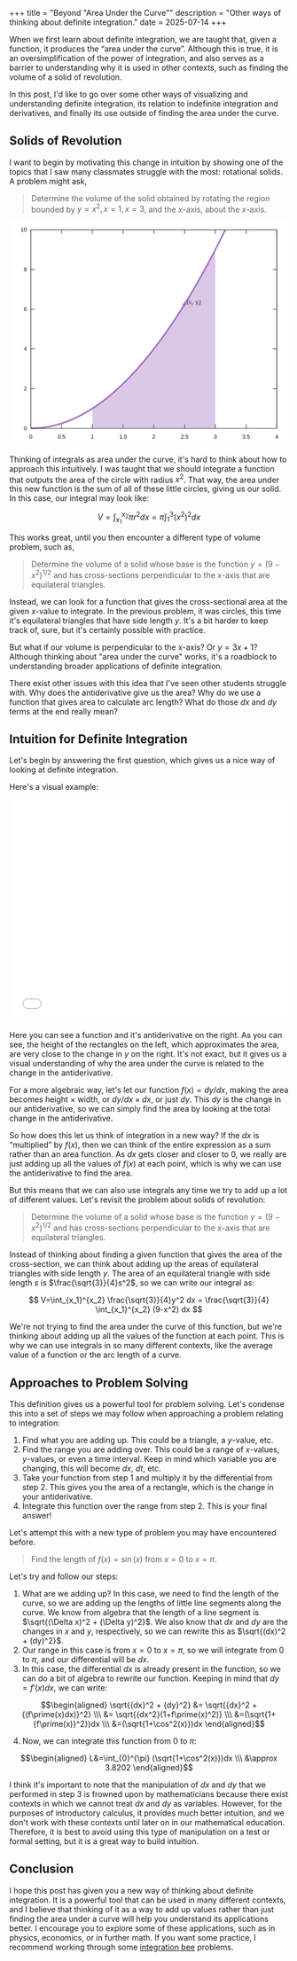 +++
title = "Beyond \"Area Under the Curve\""
description = "Other ways of thinking about definite integration."
date = 2025-07-14
+++

When we first learn about definite integration, we are taught that, given a function, it produces the “area under the curve”. Although this is true, it is an oversimplification of the power of integration, and also serves as a barrier to understanding why it is used in other contexts, such as finding the volume of a solid of revolution.

In this post, I'd like to go over some other ways of visualizing and understanding definite integration, its relation to indefinite integration and derivatives, and finally its use outside of finding the area under the curve.

## Solids of Revolution

I want to begin by motivating this change in intuition by showing one of the topics that I saw many classmates struggle with the most: rotational solids. A problem might ask,

> Determine the volume of the solid obtained by rotating the region bounded by $y=x^2, x=1,x=3,$ and the $x$-axis, about the $x$-axis.

![Graph of x squared](/integration/graph1.svg)

Thinking of integrals as area under the curve, it's hard to think about how to approach this intuitively. I was taught that we should integrate a function that outputs the area of the circle with radius $x^2$. That way, the area under this new function is the sum of all of these little circles, giving us our solid. In this case, our integral may look like:

$$ V=\int_{x_1}^{x_2} \pi r^2 dx =\pi \int_{1}^{3} (x^2)^2 dx $$

This works great, until you then encounter a different type of volume problem, such as,

> Determine the volume of a solid whose base is the function $y=(9-x^2)^{1/2}$ and has cross-sections perpendicular to the $x$-axis that are equilateral triangles.

Instead, we can look for a function that gives the cross-sectional area at the given $x$-value to integrate. In the previous problem, it was circles, this time it's equilateral triangles that have side length $y$. It's a bit harder to keep track of, sure, but it's certainly possible with practice.

But what if our volume is perpendicular to the x-axis? Or $y=3x+1$? Although thinking about "area under the curve" works, it's a roadblock to understanding broader applications of definite integration.

There exist other issues with this idea that I've seen other students struggle with. Why does the antiderivative give us the area? Why do we use a function that gives area to calculate arc length? What do those $dx$ and $dy$ terms at the end really mean?

## Intuition for Definite Integration

Let's begin by answering the first question, which gives us a nice way of looking at definite integration.

Here's a visual example:

<iframe src="/integration/graph2.html" width="100%" height="400px" style="border:0;"></iframe>

Here you can see a function and it's antiderivative on the right. As you can see, the height of the rectangles on the left, which approximates the area, are very close to the change in $y$ on the right. It's not exact, but it gives us a visual understanding of why the area under the curve is related to the change in the antiderivative.

For a more algebraic way, let's let our function $f(x)=dy/dx$, making the area becomes height $\times$ width, or $dy/dx \times dx$, or just $dy$. This $dy$ is the change in our antiderivative, so we can simply find the area by looking at the total change in the antiderivative.

So how does this let us think of integration in a new way? If the $dx$ is “multiplied” by $f(x)$, then we can think of the entire expression as a sum rather than an area function. As $dx$ gets closer and closer to 0, we really are just adding up all the values of $f(x)$ at each point, which is why we can use the antiderivative to find the area.

But this means that we can also use integrals any time we try to add up a lot of different values. Let's revisit the problem about solids of revolution:

> Determine the volume of a solid whose base is the function $y=(9-x^2)^{1/2}$ and has cross-sections perpendicular to the $x$-axis that are equilateral triangles.

Instead of thinking about finding a given function that gives the area of the cross-section, we can think about adding up the areas of equilateral triangles with side length $y$. The area of an equilateral triangle with side length $s$ is $\frac{\sqrt{3}}{4}s^2$, so we can write our integral as:

$$ V=\int_{x_1}^{x_2} \frac{\sqrt{3}}{4}y^2 dx = \frac{\sqrt{3}}{4} \int_{x_1}^{x_2} (9-x^2) dx $$

We're not trying to find the area under the curve of this function, but we're thinking about adding up all the values of the function at each point. This is why we can use integrals in so many different contexts, like the average value of a function or the arc length of a curve.

## Approaches to Problem Solving

This definition gives us a powerful tool for problem solving. Let's condense this into a set of steps we may follow when approaching a problem relating to integration:

1. Find what you are adding up. This could be a triangle, a $y$-value, etc.
2. Find the range you are adding over. This could be a range of $x$-values, $y$-values, or even a time interval. Keep in mind which variable you are changing, this will become $dx$, $dt$, etc.
3. Take your function from step 1 and multiply it by the differential from step 2. This gives you the area of a rectangle, which is the change in your antiderivative.
4. Integrate this function over the range from step 2. This is your final answer!

Let's attempt this with a new type of problem you may have encountered before.

> Find the length of $f(x)=\sin(x)$ from $x=0$ to $x=\pi$.

Let's try and follow our steps:

1. What are we adding up? In this case, we need to find the length of the curve, so we are adding up the lengths of little line segments along the curve. We know from algebra that the length of a line segment is $\sqrt{(\Delta x)^2 + (\Delta y)^2}$. We also know that $dx$ and $dy$ are the changes in $x$ and $y$, respectively, so we can rewrite this as $\sqrt{(dx)^2 + (dy)^2}$.
2. Our range in this case is from $x=0$ to $x=\pi$, so we will integrate from 0 to $\pi$, and our differential will be $dx$.
3. In this case, the differential $dx$ is already present in the function, so we can do a bit of algebra to rewrite our function. Keeping in mind that $dy = f\prime(x)dx$, we can write:

$$\begin{aligned}
\sqrt{{dx}^2 + {dy}^2} &= \sqrt{{dx}^2 + {(f\prime(x)dx)}^2} \\\ 
&= \sqrt{{dx^2}(1+f\prime(x)^2)} \\\ 
&=(\sqrt{1+{f\prime(x)}^2})dx \\\ 
&=(\sqrt{1+\cos^2(x)})dx
\end{aligned}$$

4. Now, we can integrate this function from 0 to $\pi$:

$$\begin{aligned}
L&=\int_{0}^{\pi} (\sqrt{1+\cos^2(x)})dx \\\ 
&\approx 3.8202
\end{aligned}$$

I think it's important to note that the manipulation of $dx$ and $dy$ that we performed in step 3 is frowned upon by mathematicians because there exist contexts in which we cannot treat $dx$ and $dy$ as variables. However, for the purposes of introductory calculus, it provides much better intuition, and we don't work with these contexts until later on in our mathematical education. Therefore, it is best to avoid using this type of manipulation on a test or formal setting, but it is a great way to build intuition.


## Conclusion

I hope this post has given you a new way of thinking about definite integration. It is a powerful tool that can be used in many different contexts, and I believe that thinking of it as a way to add up values rather than just finding the area under a curve will help you understand its applications better. I encourage you to explore some of these applications, such as in physics, economics, or in further math. If you want some practice, I recommend working through some [integration bee](https://math.mit.edu/~yyao1/pdf/qualifying_round_2025_test.pdf) problems.